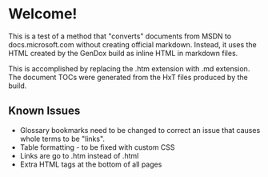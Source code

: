 # Welcome!

This is a test of a method that "converts" documents from MSDN to docs.microsoft.com without creating official markdown. Instead, it uses the HTML created by the GenDox build as inline HTML in markdown files.

This is accomplished by replacing the .htm extension with .md extension.
The document TOCs were generated from the HxT files produced by the build.

## Known Issues
* Glossary bookmarks need to be changed to correct an issue that causes whole terms to be "links".
* Table formatting - to be fixed with custom CSS
* Links are go to .htm instead of .html
* Extra HTML tags at the bottom of all pages